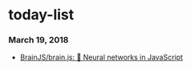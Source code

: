 # today-list
### March 19, 2018 
- [BrainJS/brain.js: 🤖 Neural networks in JavaScript](https://github.com/BrainJS/brain.js) 
